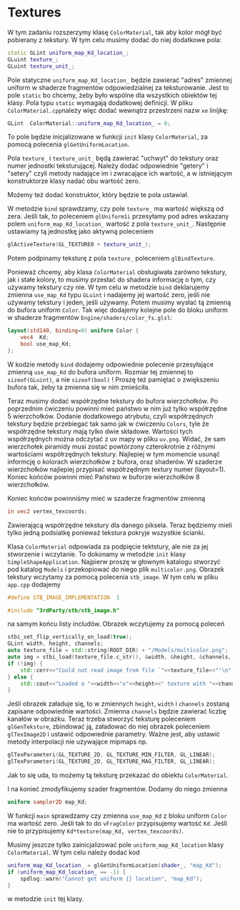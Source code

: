 # Textures

W tym zadaniu rozszerzymy klasę `ColorMaterial`, tak aby kolor mógł być pobierany z tekstury. W tym celu musimy dodać
do niej dodatkowe pola:

```c++
static GLint uniform_map_Kd_location_;
GLuint texture_;
GLuint texture_unit_;
```

Pole statyczne `uniform_map_Kd_location_` będzie zawierać "adres" zmiennej uniform w shaderze fragmentów
odpowiedzialnej za teksturowanie. Jest to pole `static` bo chcemy, żeby było wspólne dla wszystkich obiektów tej klasy.
Pola typu `static` wymagają dodatkowej definicji. W pliku `ColorMaterial.cpp`należy więc dodać wewnątrz przestrzeni
nazw `xe`
linijkę:

```c++
GLint  ColorMaterial::uniform_map_Kd_location_ = 0;
```

To pole będzie inicjalizowane w funkcji `init` klasy `ColorMaterial`, za pomocą polecenia `glGetUniformLocation`.

Pola `texture_` i `texture_unit_` będą zawierać "uchwyt" do tekstury oraz numer jednostki teksturującej. Należy dodać
odpowiednie "getery" i "setery" czyli metody nadające im i zwracające ich wartość, a w istniejącym konstruktorze klasy
nadać obu
wartość zero.

Możemy też dodać konstruktor, który będzie te pola ustawiał.

W metodzie `bind` sprawdzamy, czy pole `texture_` ma wartość większą od zera. Jeśli tak, to poleceniem `glUniform1i`
przesyłamy pod adres wskazany polem `uniform_map_Kd_location_` wartość z pola `texture_unit_`. Następnie ustawiamy tą
jednostkę jako aktywną poleceniem

```c++
glActiveTexture(GL_TEXTURE0 + texture_unit_); 
```

Potem podpinamy teksturę z pola `texture_` poleceniem `glBindTexture`.

Ponieważ chcemy, aby klasa `ColorMaterial` obsługiwała zarówno tekstury, jak i stałe kolory, to musimy przesłać do
shadera informację o tym, czy używamy tekstury czy nie. W tym celu w metodzie `bind` deklarujemy zmienna `use_map_Kd`
typu `GLuint` i
nadajemy jej wartość zero, jeśli nie używamy tekstury i jeden, jeśli używamy. Potem musimy wysłać tą zmienną do bufora
uniform `Color`. Tak więc dodajemy kolejne pole do bloku uniform w shaderze fragmentów `Engine/shaders/color_fs.glsl`:

```glsl
layout(std140, binding=0) uniform Color {
    vec4  Kd;
    bool use_map_Kd;
};
```

W kodzie metody `bind` dodajemy odpowiednie polecenie przesyłające zmienną `use_map_Kd` do bufora uniform. Rozmiar tej
zmiennej to `sizeof(GLuint)`, a nie `sizeof(bool)` !
Proszę też pamiętać o zwiększeniu bufora tak, żeby ta zmienna się w nim zmieściła.

Teraz musimy dodać współrzędne tekstury do bufora wierzchołków. Po poprzednim ćwiczeniu powinni mieć państwo w nim już
tylko współrzędne 5 wierzchołków. Dodanie dodatkowego atrybutu, czyli współrzędnych tekstury będzie przebiegać tak samo
jak
w ćwiczeniu `Colors`, tyle że współrzędne tekstury mają tylko dwie składowe. Wartości tych współrzędnych można odczytać
z uv mapy w pliku `uv.png`. Widać, że sam wierzchołek piramidy musi zostać powtórzony czterokrotnie z różnymi
wartościami współrzędnych tekstury. Najlepiej w tym momencie usunąć informcję o kolorach wierzchołków z bufora, oraz shaderów. W szaderze wierzchołków najlepiej przypisać współrzędnym textury numer (layout=1).
Koniec końców powinni mieć Państwo w buforze wierzchołków 8 wierzchołków.

Koniec końców powinniśmy mieć w szaderze fragmentów zmienną

```glsl
in vec2 vertex_texcoords; 
```

Zawierającą współrzędne tekstury dla danego piksela. Teraz będziemy mieli tylko jedną podsiatkę ponieważ tekstura
pokryje wszystkie ścianki.

Klasa `ColorMaterial` odpowiada za podpięcie tektstury, ale nie za jej stworzenie i wczytanie. To dokonamy w
metodzie `init` klasy `SimpleShapeApplication`. Najpierw proszę w głownym katalogu stworzyć pod katalog `Models` i
przekopiować do niego plik `multicolor.png`. Obrazek tekstury wczytamy za pomocą polecenia `stb_image`. W tym celu w
pliku `app.cpp` dodajemy

```c++
#define STB_IMAGE_IMPLEMENTATION  1

#include "3rdParty/stb/stb_image.h"
```

na samym końcu listy includów. Obrazek wczytujemy za pomocą poleceń

```c++
stbi_set_flip_vertically_on_load(true);
GLint width, height, channels;
auto texture_file = std::string(ROOT_DIR) + "/Models/multicolor.png";
auto img = stbi_load(texture_file.c_str(), &width, &height, &channels, 0);
if (!img) {
    std::cerr<<"Could not read image from file `"<<texture_file<<"'\n";
} else {
    std::cout<<"Loaded a "<<width<<"x"<<height<<" texture with "<<channels<<" channels\n";
}
```

Jeśli obrazek załaduje się, to w zmiennych `height`, `width` i `channels` zostaną zapisane odpowiednie wartości.
Zmienna `channels` będzie zawierać liczbę kanałów w obrazku. Teraz trzeba stworzyć teksturę poleceniem  `glGenTeksture`,
zbindować ją, załadować do niej obrazek poleceniem `glTexImage2D` i ustawić odpowiednie parametry. 
Ważne jest, aby ustawić metody interpolacji nie używające mipmaps np.
```c++
glTexParameteri(GL_TEXTURE_2D, GL_TEXTURE_MIN_FILTER, GL_LINEAR);
glTexParameteri(GL_TEXTURE_2D, GL_TEXTURE_MAG_FILTER, GL_LINEAR);
```
Jak to się uda, to
możemy tą teksturę przekazać do obiektu `ColorMaterial`.

I na konieć zmodyfikujemy szader fragmentów. Dodamy do niego zmienna

```glsl
uniform sampler2D map_Kd;
```

W funkcji `main` sprawdzamy czy zmienna `use_map_Kd` z bloku uniform `Color` ma wartość zero. Jeśli tak to
do `vFragColor` przypisujemy wartość `Kd`. Jeśli nie to przypisujemy
`Kd*texture(map_Kd, vertex_texcoords)`.

Musimy jeszcze tylko zainicjalizować pole  `uniform_map_Kd_location` klasy `ColorMaterial`. W tym celu należy dodać kod

```c++
uniform_map_Kd_location_ = glGetUniformLocation(shader_, "map_Kd");
if (uniform_map_Kd_location_ == -1) {
    spdlog::warn("Cannot get uniform {} location", "map_Kd");
}
```

w metodzie `init` tej klasy. 





